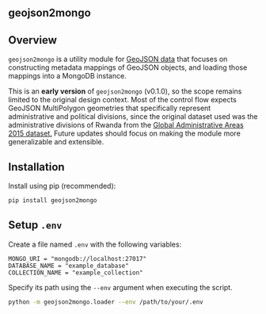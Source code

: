geojson2mongo
---
## Overview
`geojson2mongo` is a utility module for  [GeoJSON data](https://datatracker.ietf.org/doc/html/rfc7946) that focuses on constructing metadata mappings of GeoJSON objects, and loading those mappings into a MongoDB instance.

This is an **early version** of `geojson2mongo` (v0.1.0), so the scope remains limited to the original design context. Most of the control flow expects GeoJSON MultiPolygon geometries that specifically represent administrative and political divisions, since the original dataset used was the administrative divisions of Rwanda from the [Global Administrative Areas 2015 dataset.](https://earthworks.stanford.edu/?_=1462045970854&f%5Baccess%5D%5B%5D=public&f%5Baccess%5D%5B%5D=available&f%5Bdc_format_s%5D%5B%5D=Shapefile&f%5Bdc_subject_sm%5D%5B%5D=Administrative+and+political+divisions&f%5Bdct_provenance_s%5D%5B%5D=Stanford&f%5Bdct_spatial_sm%5D%5B%5D=Rwanda&f%5Blayer_geom_type_s%5D%5B%5D=Polygon&per_page=20&search_field=dummy_range&sort=score+desc%2C+dc_title_sort+asc) Future updates should focus on making the module more generalizable and extensible.

## Installation

Install using pip (recommended):
```bash
pip install geojson2mongo
```

## Setup `.env`

Create a file named `.env` with the following variables:
```dotenv
MONGO_URI = "mongodb://localhost:27017"  
DATABASE_NAME = "example_database"  
COLLECTION_NAME = "example_collection"
```

Specify its path using the `--env` argument when executing the script.
```bash
python -m geojson2mongo.loader --env /path/to/your/.env
```